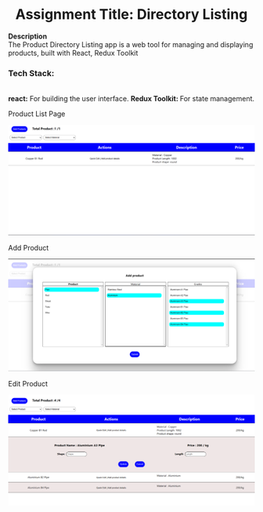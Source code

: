<h1 align="center">Assignment Title:  Directory Listing</h1>
  <div>
    <b>Description</b>
  </br>
    The Product Directory Listing app is a web tool for managing and displaying products, built with React, Redux Toolkit
  </div>
<div>
<h3>Tech Stack:</h3>
</br>
<b>react:</b> For building the user interface.
<b>Redux Toolkit: </b> For state management.
</div>
<div>
  <p>Product List Page</p>
   <img src="https://github.com/hrutik2/product-management/blob/master/public/home%20page.png"/>
</div>
<div>
  <p>Add Product</p>
   <img src="https://github.com/hrutik2/product-management/blob/master/public/add.png"/>
</div>
<div>
  <p>Edit Product</p>
  <img src="https://github.com/hrutik2/product-management/blob/master/public/Edit.png"/>
</div>
